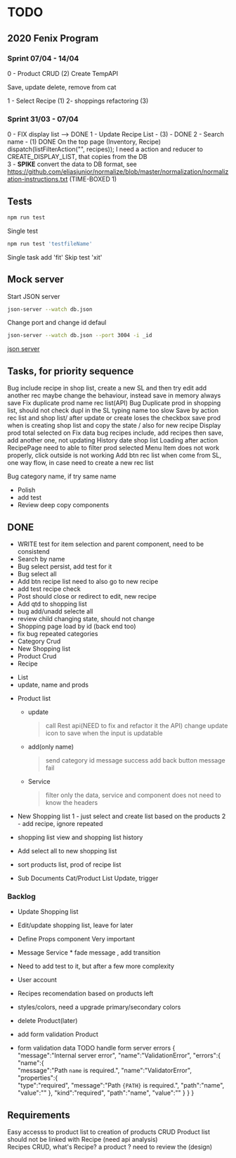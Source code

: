 # TODO

## 2020 Fenix Program


### Sprint 07/04 - 14/04

0 - Product CRUD (2)
  Create TempAPI 

  Save, update delete, remove from cat 

1 - Select Recipe   (1)
2- shoppings refactoring (3)
   


### Sprint 31/03 - 07/04

0 - FIX display list --> DONE
1 - Update Recipe List - (3) - DONE
2 - Search name - (1) DONE
    On the top page (Inventory, Recipe)
   dispatch(listFilterAction("", recipes));
   I need a action and reducer to CREATE_DISPLAY_LIST, that copies from the DB   
3 - **SPIKE** convert the data to DB format, see https://github.com/eliasjunior/normalize/blob/master/normalization/normalization-instructions.txt (TIME-BOXED 1)

## Tests

```bash
npm run test
```

Single test

```bash
npm run test 'testfileName'
```

Single task add 'fit'
Skip test 'xit'

## Mock server

Start JSON server

```bash
json-server --watch db.json
```

Change port and change id defaul

```bash
json-server --watch db.json --port 3004 -i _id
```

[json server](https://www.npmjs.com/package/json-server)

## Tasks, for priority sequence

Bug include recipe in shop list, create a new SL and then try edit add another rec
maybe change the behaviour, instead save in memory always save
Fix duplicate prod name rec list(API)
Bug Duplicate prod in shopping list, should not check dupl in the SL
typing name too slow
Save by action rec list and shop list/ after update or create loses the checkbox
save prod when is creating shop list and copy the state / also for new recipe
Display prod total selected on
Fix data
bug recipes include, add recipes then save, add another one, not updating
History date shop list
Loading after action
RecipePage need to able to filter prod selected
Menu Item does not work properly,
click outside is not working
Add btn rec list when come from SL, one way flow, in case need to create a new rec list

Bug category name, if try same name

- Polish
- add test
- Review deep copy components

## DONE

- WRITE test for item selection and parent component, need to be consistend
- Search by name
- Bug select persist, add test for it
- Bug select all
- Add btn recipe list need to also go to new recipe
- add test recipe check
- Post should close or redirect to edit, new recipe
- Add qtd to shopping list
- bug add/unadd selecte all
- review child changing state, should not change
- Shopping page load by id (back end too)
- fix bug repeated categories
- Category Crud
- New Shopping list
- Product Crud
- Recipe

* List
* update, name and prods

- Product list
  - update
    > call Rest api(NEED to fix and refactor it the API)
    > change update icon to save when the input is updatable
  - add(only name)
    > send category id
    > message success
    > add back button
    > message fail
  - Service
    > filter only the data, service and component does not need to know the headers
- New Shopping list
  1 - just select and create list based on the products
  2 - add recipe, ignore repeated
- shopping list view and shopping list history
- Add select all to new shopping list
- sort products list, prod of recipe list

- Sub Documents Cat/Product List
  Update, trigger

### Backlog

- Update Shopping list

- Edit/update shopping list, leave for later
- Define Props component Very important
- Message Service \* fade message , add transition
- Need to add test to it, but after a few more complexity
- User account
- Recipes recomendation based on products left
- styles/colors, need a upgrade primary/secondary colors
- delete Product(later)
- add form validation Product
- form validation data
  TODO handle form server errors
  {  
   "message":"Internal server error",
  "name":"ValidationError",
  "errors":{  
   "name":{  
   "message":"Path `name` is required.",
  "name":"ValidatorError",
  "properties":{  
   "type":"required",
  "message":"Path `{PATH}` is required.",
  "path":"name",
  "value":""
  },
  "kind":"required",
  "path":"name",
  "value":""
  }
  }
  }

## Requirements

Easy accesss to product list to creation of products CRUD
Product list should not be linked with Recipe (need api analysis)  
 Recipes CRUD, what's Recipe? a product ? need to review the (design)
